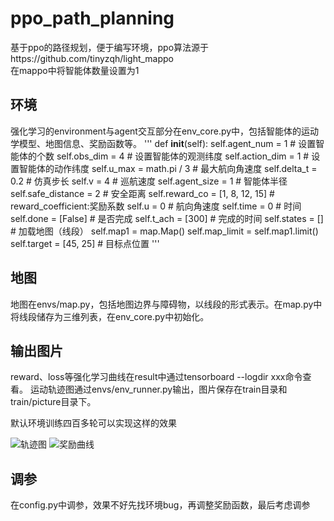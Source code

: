 # ppo_path_planning
基于ppo的路径规划，便于编写环境，ppo算法源于https://github.com/tinyzqh/light_mappo  
在mappo中将智能体数量设置为1

## 环境
  强化学习的environment与agent交互部分在env_core.py中，包括智能体的运动学模型、地图信息、奖励函数等。
  '''
      def __init__(self):
        self.agent_num = 1  # 设置智能体的个数
        self.obs_dim = 4  # 设置智能体的观测纬度
        self.action_dim = 1  # 设置智能体的动作纬度
        self.u_max = math.pi / 3  # 最大航向角速度
        self.delta_t = 0.2  # 仿真步长
        self.v = 4  # 巡航速度
        self.agent_size = 1  # 智能体半径
        self.safe_distance = 2  # 安全距离
        self.reward_co = [1, 8, 12, 15]  # reward_coefficient:奖励系数
        self.u = 0  # 航向角速度
        self.time = 0  # 时间
        self.done = [False]  # 是否完成
        self.t_ach = [300]  # 完成的时间
        self.states = []
        # 加载地图（线段）
        self.map1 = map.Map()
        self.map_limit = self.map1.limit()
        self.target = [45, 25]  # 目标点位置
'''

## 地图
  地图在envs/map.py，包括地图边界与障碍物，以线段的形式表示。在map.py中将线段储存为三维列表，在env_core.py中初始化。
  
## 输出图片
  reward、loss等强化学习曲线在result中通过tensorboard --logdir xxx命令查看。
  运动轨迹图通过envs/env_runner.py输出，图片保存在train目录和train/picture目录下。
  
  默认环境训练四百多轮可以实现这样的效果
  
![轨迹图](https://github.com/m1ntzz/ppo_path_planning/assets/102210809/d82eda3c-7ed5-4f42-aac9-0466c8fabf37)
![奖励曲线](https://github.com/m1ntzz/ppo_path_planning/assets/102210809/cc53ee7d-7716-4891-8ff0-e4dc2c8d59fa)

## 调参
  在config.py中调参，效果不好先找环境bug，再调整奖励函数，最后考虑调参

